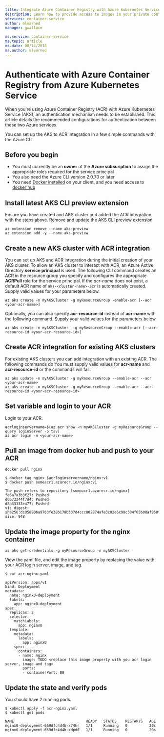 ```yaml
---
title: Integrate Azure Container Registry with Azure Kubernetes Service
description: Learn how to provide access to images in your private container registry from Azure Kubernetes Service by using an Azure Active Directory service principal.
services: container-service
author: mlearned
manager: gwallace

ms.service: container-service
ms.topic: article
ms.date: 08/14/2018
ms.author: mlearned
---
```


# Authenticate with Azure Container Registry from Azure Kubernetes Service

When you're using Azure Container Registry (ACR) with Azure Kubernetes Service (AKS), an authentication mechanism needs to be established. This article details the recommended configurations for authentication between these two Azure services.

You can set up the AKS to ACR integration in a few simple commands with the Azure CLI.

## Before you begin

* You must currently be an **owner** of the **Azure subscription** to assign the appropriate roles required for the service principal
* You also need the Azure CLI version 2.0.70 or later
* You need [Docker installed](https://docs.docker.com/install/) on your client, and you need access to [docker hub](https://hub.docker.com/)

## Install latest AKS CLI preview extension

Ensure you have created and AKS cluster and added the ACR integration with the steps above.  Remove and update the AKS CLI preview extension

```console
az extension remove --name aks-preview 
az extension add -y --name aks-preview
```

## Create a new AKS cluster with ACR integration

You can set up AKS and ACR integration during the initial creation of your AKS cluster.  To allow an AKS cluster to interact with ACR, an Azure Active Directory **service principal** is used. The following CLI command creates an ACR in the resource group you specify and configures the appropriate **ACRPull** role for the service principal. If the *acr-name* does not exist, a default ACR name of `aks-<cluster-name>-acr` is automatically created.  Supply valid values for your parameters below.
```console
az aks create -n myAKSCluster -g myResourceGroup -enable-acr [--acr <your-acr-name>]
```

Optionally, you can also specify **acr-resource-id** instead of **acr-name** with the following command.  Supply your valid values for the parameters below.
```console
az aks create -n myAKSCluster  -g myResourceGroup --enable-acr [--acr-resource-id <your-acr-resource-id>]
```

## Create ACR integration for existing AKS clusters

For existing AKS clusters you can add integration with an existing ACR. The following commands do <TODO>  You must supply valid values for **acr-name** and **acr-resource-id** or the commands will fail.

```console
az aks update -n myAKSCluster -g myResourceGroup --enable-acr --acr <your-acr-name>
az aks create -n myAKSCluster -g myResourceGroup --enable-acr --acr-resource-id <your-acr-resource-id>
```

## Set variable and login to your ACR

Login to your ACR.

```console
acrloginservername=$(az acr show -n myAKSCluster -g myResourceGroup --query loginServer -o tsv)
az acr login -n <your-acr-name>
```

## Pull an image from docker hub and push to your ACR

```console
docker pull nginx
```

```
$ docker tag nginx $acrloginservername/nginx:v1
$ docker push someacr1.azurecr.io/nginx:v1

The push refers to repository [someacr1.azurecr.io/nginx]
fe6a7a3b3f27: Pushed
d0673244f7d4: Pushed
d8a33133e477: Pushed
v1: digest: sha256:dc85890ba9763fe38b178b337d4ccc802874afe3c02e6c98c304f65b08af958f size: 948
```

## Update the image property for the nginx container

```console
az aks get-credentials -g myResourceGroup -n myAKSCluster
```

View the yaml file, and edit the image property by replacing the value with your ACR login server, image, and tag.

```
$ cat acr-nginx.yaml

apiVersion: apps/v1
kind: Deployment
metadata:
  name: nginx0-deployment
  labels:
    app: nginx0-deployment
spec:
  replicas: 2
  selector:
    matchLabels:
      app: nginx0
  template:
    metadata:
      labels:
        app: nginx0
    spec:
      containers:
      - name: nginx
        image: TODO <replace this image property with you acr login server, image and tag>
        ports:
        - containerPort: 80
```


## Update the state and verify pods

You should have 2 running pods.

```
$ kubectl apply -f acr-nginx.yaml
$ kubectl get pods

NAME                                 READY   STATUS    RESTARTS   AGE
nginx0-deployment-669dfc4d4b-x74kr   1/1     Running   0          20s
nginx0-deployment-669dfc4d4b-xdpd6   1/1     Running   0          20s
```

<!-- LINKS - external -->
[AKS AKS CLI]:  https://docs.microsoft.com/cli/azure/aks?view=azure-cli-latest#az-aks-create
